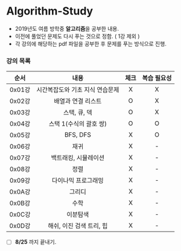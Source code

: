 # Algorithm-Study

* 2019년도 여름 방학중 <strong>알고리즘</strong>을 공부한 내용.
* 이전에 풀었던 문제도 다시 푸는 것으로 정함. ( 1강 제외 )
* 각 강의에 해당하는 pdf 파일을 공부한 후 문제를 푸는 방식으로 진행.

### 강의 목록

| 순서 | 내용 | 체크 | 복습 필요성 |
|:---:|:---:|:---:|:---:|
| 0x01강 | 시간복잡도와 기초 지식 연습문제 | X | X |
| 0x02강 | 배열과 연결 리스트 | O | X |
| 0x03강 | 스택, 큐, 덱 | O | X |
| 0x04강 | 스택 1(수식의 괄호 쌍) | O | O |
| 0x05강 | BFS, DFS | X | O |
| 0x06강 | 재귀 | X | - |
| 0x07강 | 백트래킹, 시뮬레이션 | X | - |
| 0x08강 | 정렬 | X | - |
| 0x09강 | 다이나믹 프로그래밍 | X | - |
| 0x0A강 | 그리디 | X | - |
| 0x0B강 | 수학 | X | - |
| 0x0C강 | 이분탐색 | X | - |
| 0x0D강 | 해쉬, 이진 검색 트리, 힙 | X | - |


- [ ] <strong>8/25</strong> 까지 끝내기.
